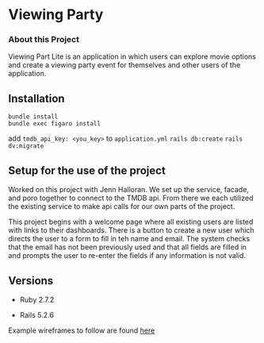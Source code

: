 # Viewing Party

### About this Project

Viewing Part Lite is an application in which users can explore movie options and create a viewing party event for themselves and other users of the application.

## Installation

```
bundle install
bundle exec figaro install
```
add `tmdb_api_key: <you_key>` to `application.yml`
`rails db:create`
`rails dv:migrate`

## Setup for the use of the project

Worked on this project with Jenn Halloran. We set up the service, facade, and poro together to connect to the TMDB api. From there we each utilized the existing service to make api calls for our own parts of the project. 

This project begins with a welcome page where all existing users are listed with links to their dashboards. There is a button to create a new user which directs the user to a form to fill in teh name and email. The system checks that the email has not been previously used and that all fields are filled in and prompts the user to re-enter the fields if any information is not valid.   

## Versions

- Ruby 2.7.2

- Rails 5.2.6

Example wireframes to follow are found [here](https://backend.turing.io/module3/projects/viewing_party_lite/wireframes)
